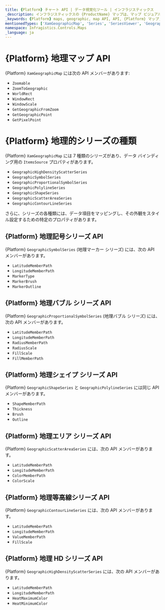 ```yaml
---
title: {Platform} チャート API | データ視覚化ツール | インフラジスティックス
_description: インフラジスティックスの {ProductName} マップは、マップ ビジュアルを構成およびスタイル設定するための便利な API を提供します。
_keywords: {Platform} maps, geographic, map API, API, {Platform} マップ, 地理, マップ API, API, {ProductName}
mentionedTypes: ['XamGeographicMap', 'Series', 'SeriesViewer', 'GeographicSymbolSeries', 'GeographicProportionalSymbolSeries', 'GeographicShapeSeries', 'GeographicHighDensityScatterSeries', 'GeographicScatterAreaSeries', 'GeographicContourLineSeries']
namespace: Infragistics.Controls.Maps
_language: ja
---
```


# {Platform} 地理マップ API

{Platform} `XamGeographicMap` には次の API メンバーがあります:

- `Zoomable`
- `ZoomToGeographic`
- `WorldRect`
- `WindowRect`
- `WindowScale`
- `GetGeographicFromZoom`
- `GetGeographicPoint`
- `GetPixelPoint`

# {Platform} 地理的シリーズの種類

{Platform} `XamGeographicMap` には 7 種類のシリーズがあり、データ バインディング用の `ItemsSource` プロパティがあります。

 - `GeographicHighDensityScatterSeries`
 - `GeographicSymbolSeries`
 - `GeographicProportionalSymbolSeries`
 - `GeographicPolylineSeries`
 - `GeographicShapeSeries`
 - `GeographicScatterAreaSeries`
 - `GeographicContourLineSeries`

さらに、シリーズの各種類には、データ項目をマッピングし、その外観をスタイル設定するための特定のプロパティがあります。

## {Platform} 地理記号シリーズ API

{Platform} `GeographicSymbolSeries` (地理マーカー シリーズ) には、次の API メンバーがあります。

- `LatitudeMemberPath`
- `LongitudeMemberPath`
- `MarkerType`
- `MarkerBrush`
- `MarkerOutline`

## {Platform} 地理バブル シリーズ API

{Platform} `GeographicProportionalSymbolSeries` (地理バブル シリーズ) には、次の API メンバーがあります。

- `LatitudeMemberPath`
- `LongitudeMemberPath`
- `RadiusMemberPath`
- `RadiusScale`
- `FillScale`
- `FillMemberPath`

## {Platform} 地理シェイプ シリーズ API

{Platform} `GeographicShapeSeries` と `GeographicPolylineSeries` には同じ API メンバーがあります。

- `ShapeMemberPath`
- `Thickness`
- `Brush`
- `Outline`

## {Platform} 地理エリア シリーズ API


{Platform} `GeographicScatterAreaSeries` には、次の API メンバーがあります。

- `LatitudeMemberPath`
- `LongitudeMemberPath`
- `ColorMemberPath`
- `ColorScale`

## {Platform} 地理等高線シリーズ API

{Platform} `GeographicContourLineSeries` には、次の API メンバーがあります。

- `LatitudeMemberPath`
- `LongitudeMemberPath`
- `ValueMemberPath`
- `FillScale`

## {Platform} 地理 HD シリーズ API

{Platform} `GeographicHighDensityScatterSeries` には、次の API メンバーがあります。


- `LatitudeMemberPath`
- `LongitudeMemberPath`
- `HeatMaximumColor`
- `HeatMinimumColor`